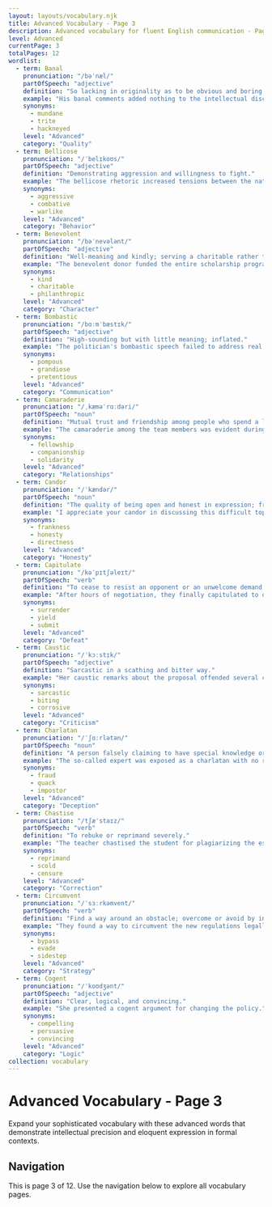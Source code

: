 ```yaml
---
layout: layouts/vocabulary.njk
title: Advanced Vocabulary - Page 3
description: Advanced vocabulary for fluent English communication - Page 3 of 12
level: Advanced
currentPage: 3
totalPages: 12
wordlist: 
  - term: Banal
    pronunciation: "/bəˈnæl/"
    partOfSpeech: "adjective"
    definition: "So lacking in originality as to be obvious and boring."
    example: "His banal comments added nothing to the intellectual discussion."
    synonyms: 
      - mundane
      - trite
      - hackneyed
    level: "Advanced"
    category: "Quality"
  - term: Bellicose
    pronunciation: "/ˈbelɪkoʊs/"
    partOfSpeech: "adjective"
    definition: "Demonstrating aggression and willingness to fight."
    example: "The bellicose rhetoric increased tensions between the nations."
    synonyms: 
      - aggressive
      - combative
      - warlike
    level: "Advanced"
    category: "Behavior"
  - term: Benevolent
    pronunciation: "/bəˈnevələnt/"
    partOfSpeech: "adjective"
    definition: "Well-meaning and kindly; serving a charitable rather than profit-making purpose."
    example: "The benevolent donor funded the entire scholarship program."
    synonyms: 
      - kind
      - charitable
      - philanthropic
    level: "Advanced"
    category: "Character"
  - term: Bombastic
    pronunciation: "/bɑːmˈbæstɪk/"
    partOfSpeech: "adjective"
    definition: "High-sounding but with little meaning; inflated."
    example: "The politician's bombastic speech failed to address real issues."
    synonyms: 
      - pompous
      - grandiose
      - pretentious
    level: "Advanced"
    category: "Communication"
  - term: Camaraderie
    pronunciation: "/ˌkæməˈrɑːdəri/"
    partOfSpeech: "noun"
    definition: "Mutual trust and friendship among people who spend a lot of time together."
    example: "The camaraderie among the team members was evident during the celebration."
    synonyms: 
      - fellowship
      - companionship
      - solidarity
    level: "Advanced"
    category: "Relationships"
  - term: Candor
    pronunciation: "/ˈkændər/"
    partOfSpeech: "noun"
    definition: "The quality of being open and honest in expression; frankness."
    example: "I appreciate your candor in discussing this difficult topic."
    synonyms: 
      - frankness
      - honesty
      - directness
    level: "Advanced"
    category: "Honesty"
  - term: Capitulate
    pronunciation: "/kəˈpɪtʃəleɪt/"
    partOfSpeech: "verb"
    definition: "To cease to resist an opponent or an unwelcome demand; surrender."
    example: "After hours of negotiation, they finally capitulated to our terms."
    synonyms: 
      - surrender
      - yield
      - submit
    level: "Advanced"
    category: "Defeat"
  - term: Caustic
    pronunciation: "/ˈkɔːstɪk/"
    partOfSpeech: "adjective"
    definition: "Sarcastic in a scathing and bitter way."
    example: "Her caustic remarks about the proposal offended several committee members."
    synonyms: 
      - sarcastic
      - biting
      - corrosive
    level: "Advanced"
    category: "Criticism"
  - term: Charlatan
    pronunciation: "/ˈʃɑːrlətən/"
    partOfSpeech: "noun"
    definition: "A person falsely claiming to have special knowledge or skill; a fraud."
    example: "The so-called expert was exposed as a charlatan with no real credentials."
    synonyms: 
      - fraud
      - quack
      - impostor
    level: "Advanced"
    category: "Deception"
  - term: Chastise
    pronunciation: "/tʃæˈstaɪz/"
    partOfSpeech: "verb"
    definition: "To rebuke or reprimand severely."
    example: "The teacher chastised the student for plagiarizing the essay."
    synonyms: 
      - reprimand
      - scold
      - censure
    level: "Advanced"
    category: "Correction"
  - term: Circumvent
    pronunciation: "/ˈsɜːrkəmvent/"
    partOfSpeech: "verb"
    definition: "Find a way around an obstacle; overcome or avoid by ingenuity or stratagem."
    example: "They found a way to circumvent the new regulations legally."
    synonyms: 
      - bypass
      - evade
      - sidestep
    level: "Advanced"
    category: "Strategy"
  - term: Cogent
    pronunciation: "/ˈkoʊdʒənt/"
    partOfSpeech: "adjective"
    definition: "Clear, logical, and convincing."
    example: "She presented a cogent argument for changing the policy."
    synonyms: 
      - compelling
      - persuasive
      - convincing
    level: "Advanced"
    category: "Logic"
collection: vocabulary
---
```


# Advanced Vocabulary - Page 3

Expand your sophisticated vocabulary with these advanced words that demonstrate intellectual precision and eloquent expression in formal contexts.

## Navigation
This is page 3 of 12. Use the navigation below to explore all vocabulary pages.